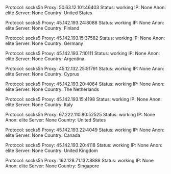 Protocol: socks5h
Proxy: 50.63.12.101:46403
Status: working
IP: None
Anon: elite
Server: None
Country: United States

Protocol: socks5
Proxy: 45.142.193.24:8088
Status: working
IP: None
Anon: elite
Server: None
Country: Finland

Protocol: socks5
Proxy: 45.142.193.15:37582
Status: working
IP: None
Anon: elite
Server: None
Country: Germany

Protocol: socks5
Proxy: 45.142.193.7:10111
Status: working
IP: None
Anon: elite
Server: None
Country: Argentina

Protocol: socks5h
Proxy: 45.12.132.25:51791
Status: working
IP: None
Anon: elite
Server: None
Country: Cyprus

Protocol: socks5
Proxy: 45.142.193.20:4064
Status: working
IP: None
Anon: elite
Server: None
Country: The Netherlands

Protocol: socks5
Proxy: 45.142.193.15:4198
Status: working
IP: None
Anon: elite
Server: None
Country: Italy

Protocol: socks5h
Proxy: 67.222.110.80:52525
Status: working
IP: None
Anon: elite
Server: None
Country: United States

Protocol: socks5
Proxy: 45.142.193.22:4049
Status: working
IP: None
Anon: elite
Server: None
Country: Canada

Protocol: socks5
Proxy: 45.142.193.20:4118
Status: working
IP: None
Anon: elite
Server: None
Country: United Kingdom

Protocol: socks5h
Proxy: 162.128.71.132:8888
Status: working
IP: None
Anon: elite
Server: None
Country: Singapore

